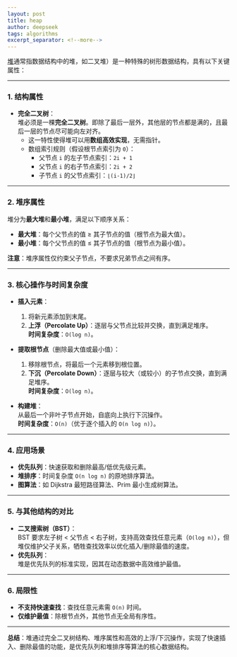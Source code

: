 ```yaml
---
layout: post
title: heap
author: deepseek
tags: algorithms
excerpt_separator: <!--more-->
---
```


[堆](http://kanwei.github.io/algorithms/)通常指数据结构中的堆，如二叉堆）是一种特殊的树形数据结构，具有以下关键属性：<!--more-->

---

### **1. 结构属性**
- **完全二叉树**：  
  堆必须是一棵**完全二叉树**。即除了最后一层外，其他层的节点都是满的，且最后一层的节点尽可能向左对齐。  
  - 这一特性使得堆可以用**数组高效实现**，无需指针。  
  - 数组索引规则（假设根节点索引为 `0`）：  
    - 父节点 `i` 的左子节点索引：`2i + 1`  
    - 父节点 `i` 的右子节点索引：`2i + 2`  
    - 子节点 `i` 的父节点索引：`⌊(i-1)/2⌋`

---

### **2. 堆序属性**
堆分为**最大堆**和**最小堆**，满足以下顺序关系：
- **最大堆**：每个父节点的值 ≥ 其子节点的值（根节点为最大值）。  
- **最小堆**：每个父节点的值 ≤ 其子节点的值（根节点为最小值）。  

**注意**：堆序属性仅约束父子节点，不要求兄弟节点之间有序。

---

### **3. 核心操作与时间复杂度**
- **插入元素**：  
  1. 将新元素添加到末尾。  
  2. **上浮（Percolate Up）**：逐层与父节点比较并交换，直到满足堆序。  
  **时间复杂度**：`O(log n)`。

- **提取根节点**（删除最大值或最小值）：  
  1. 移除根节点，将最后一个元素移到根位置。  
  2. **下沉（Percolate Down）**：逐层与较大（或较小）的子节点交换，直到满足堆序。  
  **时间复杂度**：`O(log n)`。

- **构建堆**：  
  从最后一个非叶子节点开始，自底向上执行下沉操作。  
  **时间复杂度**：`O(n)`（优于逐个插入的 `O(n log n)`）。

---

### **4. 应用场景**
- **优先队列**：快速获取和删除最高/低优先级元素。  
- **堆排序**：时间复杂度 `O(n log n)` 的原地排序算法。  
- **图算法**：如 Dijkstra 最短路径算法、Prim 最小生成树算法。  

---

### **5. 与其他结构的对比**
- **二叉搜索树（BST）**：  
  BST 要求左子树 < 父节点 < 右子树，支持高效查找任意元素（`O(log n)`），但堆仅维护父子关系，牺牲查找效率以优化插入/删除最值的速度。  
- **优先队列**：  
  堆是优先队列的标准实现，因其在动态数据中高效维护最值。

---

### **6. 局限性**
- **不支持快速查找**：查找任意元素需 `O(n)` 时间。  
- **仅维护最值**：除根节点外，其他节点无全局有序性。

---

**总结**：堆通过完全二叉树结构、堆序属性和高效的上浮/下沉操作，实现了快速插入、删除最值的功能，是优先队列和堆排序等算法的核心数据结构。
